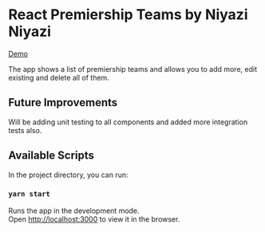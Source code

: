 # React Premiership Teams by Niyazi Niyazi

[Demo](http://www.quality-sites.com/sites/react-football-teams/)

The app shows a list of premiership teams and allows you to add more, edit existing and delete all of them.

## Future Improvements
 Will be adding unit testing to all components and added more integration tests also. 

## Available Scripts

In the project directory, you can run:

### `yarn start`

Runs the app in the development mode.<br>
Open [http://localhost:3000](http://localhost:3000) to view it in the browser.


